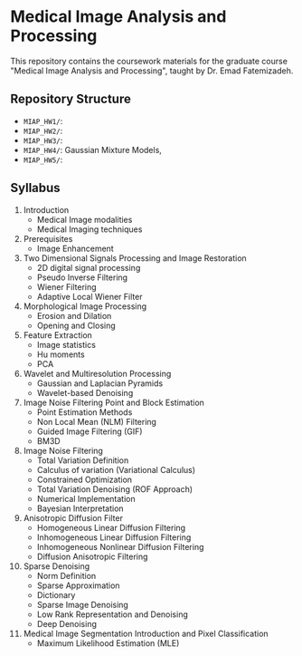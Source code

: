 # Medical Image Analysis and Processing

This repository contains the coursework materials for the graduate course "Medical Image Analysis and Processing", taught by Dr. Emad Fatemizadeh.

## Repository Structure

- `MIAP_HW1/`: 
- `MIAP_HW2/`: 
- `MIAP_HW3/`: 
- `MIAP_HW4/`: Gaussian Mixture Models, 
- `MIAP_HW5/`: 


## Syllabus

1. Introduction
   - Medical Image modalities
   - Medical Imaging techniques
2. Prerequisites
   - Image Enhancement
3. Two Dimensional Signals Processing and Image Restoration
   - 2D digital signal processing
   - Pseudo Inverse Filtering
   - Wiener Filtering
   - Adaptive Local Wiener Filter
4. Morphological Image Processing
   - Erosion and Dilation
   - Opening and Closing
5. Feature Extraction
   - Image statistics
   - Hu moments
   - PCA
6. Wavelet and Multiresolution Processing
   - Gaussian and Laplacian Pyramids
   - Wavelet-based Denoising
7. Image Noise Filtering Point and Block Estimation
   - Point Estimation Methods
   -  Non Local Mean (NLM) Filtering
   -  Guided Image Filtering (GIF)
   -  BM3D
8. Image Noise Filtering
   - Total Variation Definition
   - Calculus of variation (Variational Calculus)
   - Constrained Optimization
   - Total Variation Denoising (ROF Approach)
   - Numerical Implementation
   - Bayesian Interpretation
9. Anisotropic Diffusion Filter
   - Homogeneous Linear Diffusion Filtering
   - Inhomogeneous Linear Diffusion Filtering
   - Inhomogeneous Nonlinear Diffusion Filtering
   - Diffusion Anisotropic Filtering
10. Sparse Denoising
      - Norm Definition
      - Sparse Approximation
      - Dictionary
      - Sparse Image Denoising
      - Low Rank Representation and Denoising
      - Deep Denoising
11. Medical Image Segmentation Introduction and Pixel Classification
      - Maximum Likelihood Estimation (MLE)
    
